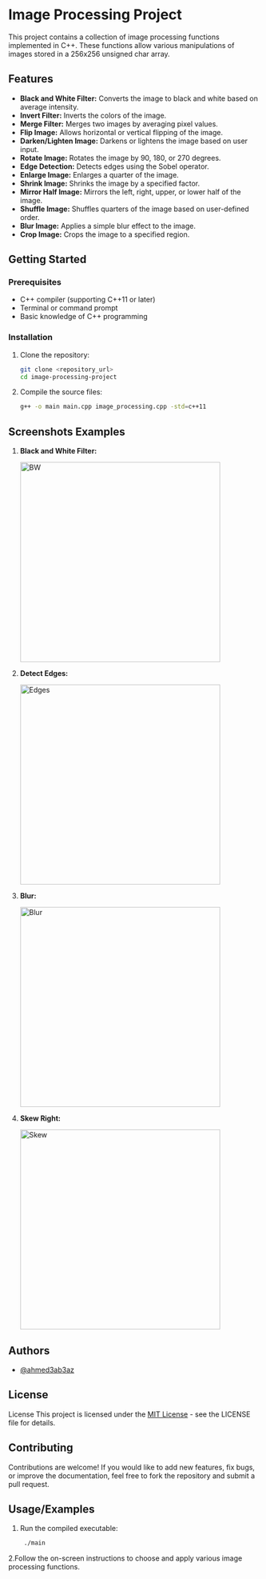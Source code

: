 # Image Processing Project

This project contains a collection of image processing functions implemented in C++. These functions allow various manipulations of images stored in a 256x256 unsigned char array.

## Features

- **Black and White Filter:** Converts the image to black and white based on average intensity.
- **Invert Filter:** Inverts the colors of the image.
- **Merge Filter:** Merges two images by averaging pixel values.
- **Flip Image:** Allows horizontal or vertical flipping of the image.
- **Darken/Lighten Image:** Darkens or lightens the image based on user input.
- **Rotate Image:** Rotates the image by 90, 180, or 270 degrees.
- **Edge Detection:** Detects edges using the Sobel operator.
- **Enlarge Image:** Enlarges a quarter of the image.
- **Shrink Image:** Shrinks the image by a specified factor.
- **Mirror Half Image:** Mirrors the left, right, upper, or lower half of the image.
- **Shuffle Image:** Shuffles quarters of the image based on user-defined order.
- **Blur Image:** Applies a simple blur effect to the image.
- **Crop Image:** Crops the image to a specified region.

## Getting Started

### Prerequisites

- C++ compiler (supporting C++11 or later)
- Terminal or command prompt
- Basic knowledge of C++ programming

### Installation

1. Clone the repository:

   ```bash
   git clone <repository_url>
   cd image-processing-project
   
2. Compile the source files:
   ```bash
   g++ -o main main.cpp image_processing.cpp -std=c++11
## Screenshots Examples

1. **Black and White Filter:**

   <img src="/ImageFilters/Gray%20Bmp/Screenshots/BW.jpg" alt="BW" width="400">

2. **Detect Edges:**

   <img src="/ImageFilters/Gray%20Bmp/Screenshots/DetectEdge.jpg" alt="Edges" width="400">

3. **Blur:**

   <img src="/ImageFilters/Gray%20Bmp/Screenshots/Blur.jpg" alt="Blur" width="400">

4. **Skew Right:**

   <img src="/ImageFilters/Gray%20Bmp/Screenshots/SkewRight.jpg" alt="Skew" width="400">

## Authors

- [@ahmed3ab3az](https://www.github.com/ahmed3ab3az)


## License

License
This project is licensed under the [MIT License](https://choosealicense.com/licenses/mit/) - see the LICENSE file for details.


## Contributing

Contributions are welcome! If you would like to add new features, fix bugs, or improve the documentation, feel free to fork the repository and submit a pull request.


## Usage/Examples

1. Run the compiled executable:

   ```bash
    ./main

2.Follow the on-screen instructions to choose and apply various image processing functions. 

